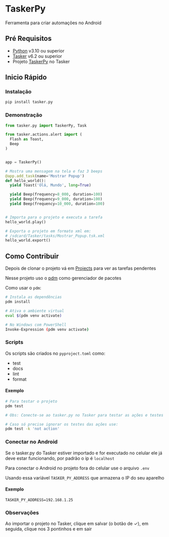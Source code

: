 # TaskerPy

Ferramenta para criar automações no Android


## Pré Requisitos
- [Python][python-org] v3.10 ou superior
- [Tasker][tasker-trial] v6.2 ou superior
- Projeto [TaskerPy][tasker-py] no Tasker

## Inicio Rápido

### Instalação
```bash
pip install tasker.py
```

### Demonstração

```python
from tasker.py import TaskerPy, Task

from tasker.actions.alert import (
  Flash as Toast,
  Beep
)


app = TaskerPy()

# Mostra uma mensagem na tela e faz 3 beeps
@app.add_task(name='Mostrar Popup')
def hello_world():
  yield Toast('Olá, Mundo', long=True)

  yield Beep(frequency=8_000, duration=100)
  yield Beep(frequency=9_000, duration=100)
  yield Beep(frequency=10_000, duration=100)


# Importa para o projeto e executa a tarefa
hello_world.play()

# Exporta o projeto em formato xml em:
# /sdcard/Tasker/tasks/Mostrar_Popup.tsk.xml
hello_world.export()
```

## Como Contribuir
Depois de clonar o projeto vá em [Projects][gh-projects]
para ver as tarefas pendentes

Nesse projeto uso o [pdm][pdm-org] como gerenciador de pacotes

Como usar o `pdm`:

```sh
# Instala as dependências
pdm install

# Ativa o ambiente virtual
eval $(pdm venv activate)

# No Windows com PowerShell
Invoke-Expression (pdm venv activate)
```

### Scripts
Os scripts são criados no `pyproject.toml` como:
- test
- docs
- lint
- format

#### Exemplo
```bash
# Para testar o projeto
pdm test

# Obs: Conecte-se ao tasker.py no Tasker para testar as ações e testes unitários estão funcionando corretamente

# Caso só precise ignorar os testes das ações use:
pdm test -k 'not action'
```

### Conectar no Android
Se o tasker.py do Tasker estiver importado e for executado no celular ele já deve estar funcionando, por padrão o ip é `localhost`

Para conectar o Android no projeto fora do celular use o arquivo `.env`

Usando essa variável `TASKER_PY_ADDRESS` que armazena
o IP do seu aparelho

#### Exemplo
```env
TASKER_PY_ADDRESS=192.168.1.25
```

### Observações
Ao importar o projeto no Tasker, clique em salvar (o botão de ✓),
em seguida, clique nos 3 pontinhos e em sair

[python-org]: https://www.python.org
[pdm-org]: https://pdm-project.org
[tasker-trial]: https://tasker.joaoapps.com/download.html
[gh-projects]: https://github.com/users/brunodavi/projects/1
[tasker-py]: https://taskernet.com/shares/?user=AS35m8nXHtAHUb3g429CktIgI9aKlA1%2FEglWKHxy0IyPwx0q7aeQMBH2ekF4AG%2F7FRqn58T5R5q3qrGmIPwa&id=Project%3Atasker.py 
